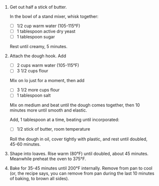 1.  Get out half a stick of butter.

    In the bowl of a stand mixer, whisk together:

    * [ ] 1/2 cup warm water (105-115°F)
    * [ ] 1 tablespoon active dry yeast
    * [ ] 1 tablespoon sugar

    Rest until creamy, 5 minutes.

2.  Attach the dough hook. Add

    * [ ] 2 cups warm water (105-115°F)
    * [ ] 3 1/2 cups flour

    Mix on lo just for a moment, then add

    * [ ] 3 1/2 more cups flour
    * [ ] 1 tablespoon salt

    Mix on medium and beat until the dough comes together, then 10
    minutes more until smooth and elastic.

    Add, 1 tablespoon at a time, beating until incorporated:

    * [ ] 1/2 stick of butter, room temperature

    Roll the dough in oil, cover tightly with plastic, and rest until
    doubled, 45-60 minutes.

3.  Shape into loaves. Rise warm (80°F) until doubled, about 45
    minutes. Meanwhile preheat the oven to 375°F.

4.  Bake for 35-45 minutes until 200°F internally. Remove from pan to
    cool (or, the recipe says, you can remove from pan during the last
    10 minutes of baking, to brown all sides).

